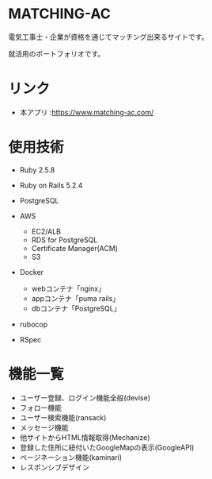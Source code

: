 # MATCHING-AC

電気工事士・企業が資格を通じてマッチング出来るサイトです。

就活用のポートフォリオです。

# リンク

- 本アプリ :https://www.matching-ac.com/

# 使用技術

- Ruby 2.5.8

- Ruby on Rails 5.2.4

- PostgreSQL

- AWS
  - EC2/ALB
  - RDS for PostgreSQL
  - Certificate Manager(ACM)
  - S3

- Docker
  - webコンテナ「nginx」
  - appコンテナ「puma rails」
  - dbコンテナ「PostgreSQL」

- rubocop

- RSpec

# 機能一覧

- ユーザー登録、ログイン機能全般(devise)
- フォロー機能
- ユーザー検索機能(ransack)
- メッセージ機能
- 他サイトからHTML情報取得(Mechanize)
- 登録した住所に紐付いたGoogleMapの表示(GoogleAPI)
- ページネーション機能(kaminari)
- レスポンシブデザイン
